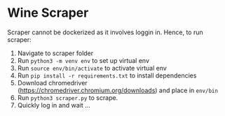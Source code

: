 # Wine Scraper

Scraper cannot be dockerized as it involves loggin in. Hence, to run scraper:

1. Navigate to scraper folder
2. Run `python3 -m venv env` to set up virtual env
3. Run `source env/bin/activate` to activate virtual env
4. Run `pip install -r requirements.txt` to install dependencies
5. Download chromedriver (https://chromedriver.chromium.org/downloads) and place in `env/bin`
6. Run `python3 scraper.py` to scrape.
7. Quickly log in and wait ... 